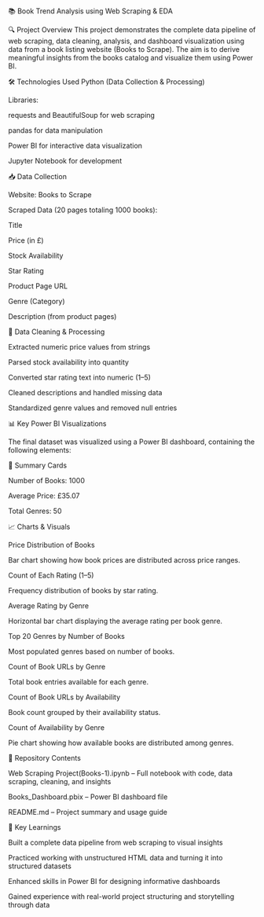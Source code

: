 📚 Book Trend Analysis using Web Scraping & EDA

🔍 Project Overview
This project demonstrates the complete data pipeline of web scraping, data cleaning, analysis, and dashboard visualization using data from a book listing website (Books to Scrape). The aim is to derive meaningful insights from the books catalog and visualize them using Power BI.

🛠️ Technologies Used
Python (Data Collection & Processing)

Libraries:

requests and BeautifulSoup for web scraping

pandas for data manipulation

Power BI for interactive data visualization

Jupyter Notebook for development

📥 Data Collection

Website: Books to Scrape

Scraped Data (20 pages totaling 1000 books):

Title

Price (in £)

Stock Availability

Star Rating

Product Page URL

Genre (Category)

Description (from product pages)

🧹 Data Cleaning & Processing

Extracted numeric price values from strings

Parsed stock availability into quantity

Converted star rating text into numeric (1–5)

Cleaned descriptions and handled missing data

Standardized genre values and removed null entries

📊 Key Power BI Visualizations

The final dataset was visualized using a Power BI dashboard, containing the following elements:

🚩 Summary Cards

Number of Books: 1000

Average Price: £35.07

Total Genres: 50

📈 Charts & Visuals

Price Distribution of Books

Bar chart showing how book prices are distributed across price ranges.

Count of Each Rating (1–5)

Frequency distribution of books by star rating.

Average Rating by Genre

Horizontal bar chart displaying the average rating per book genre.

Top 20 Genres by Number of Books

Most populated genres based on number of books.

Count of Book URLs by Genre

Total book entries available for each genre.

Count of Book URLs by Availability

Book count grouped by their availability status.

Count of Availability by Genre

Pie chart showing how available books are distributed among genres.

📁 Repository Contents

Web Scraping Project(Books-1).ipynb – Full notebook with code, data scraping, cleaning, and insights

Books_Dashboard.pbix – Power BI dashboard file

README.md – Project summary and usage guide

🧠 Key Learnings

Built a complete data pipeline from web scraping to visual insights

Practiced working with unstructured HTML data and turning it into structured datasets

Enhanced skills in Power BI for designing informative dashboards

Gained experience with real-world project structuring and storytelling through data
